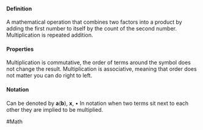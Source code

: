 #### Definition
A mathematical operation that combines two factors into a product by adding the first number to itself by the count of the second number.
Multiplication is repeated addition.

#### Properties
Multiplication is commutative, the order of terms around the symbol does not change the result. 
Multiplication is associative, meaning that order does not matter you can do right to left.

#### Notation
Can be denoted by  **a**(**b**), **x**, $\bullet$ 
In notation when two terms sit next to each other they are implied to be multiplied.

#Math